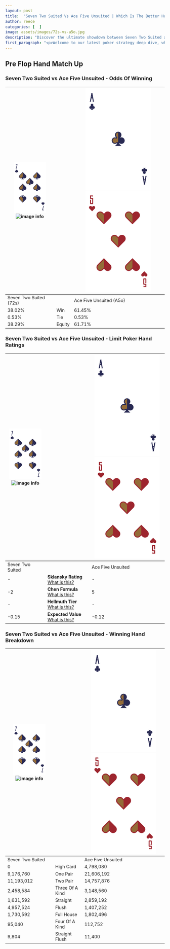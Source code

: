```yaml
---
layout: post
title:  "Seven Two Suited Vs Ace Five Unsuited | Which Is The Better Hand In Poker? A Complete Guide"
author: reece
categories: [  ]
image: assets/images/72s-vs-a5o.jpg
description: "Discover the ultimate showdown between Seven Two Suited and Ace Five Unsuited in poker! Uncover the odds, strategies, and scenarios where one hand triumphs over the other. Get ready to up your poker game with this thrilling analysis."
first_paragraph: "<p>Welcome to our latest poker strategy deep dive, where we're pitting two distinct hands against each other in a high-stakes showdown: Seven Two Suited vs Ace Five Unsuited.</p><p>In the dynamic world of poker, every decision counts, and knowing which hand holds the upper hand is key to your success at the table.</p><p>In this article, we'll dissect these two hands, explore the scenarios where one dominates the other, and equip you with the knowledge to make strategic choices that can tip the odds in your favor.</p><p>Get ready to unravel the intriguing dynamics of these poker hands and elevate your game to new heights.</p>"
---
```




[comment]: # (sp0)

## Pre Flop Hand Match Up

<div class="table hand-ratings" markdown="1"> 



### Seven Two Suited vs Ace Five Unsuited - Odds Of Winning


    
| ![image info](assets/images/hand1/7.png) ![image info](assets/images/hand1/2s.png) |  | ![image info](assets/images/hand2/A.png) ![image info](assets/images/hand2/5o.png) |
| -------- | -------- | -------- |
| Seven Two Suited (72s) |  | Ace Five Unsuited (A5o) |
| 38.02% | Win | 61.45% |
| 0.53% | Tie | 0.53% |
| 38.29% | Equity | 61.71% |




[comment]: # (sp1)



### Seven Two Suited vs Ace Five Unsuited - Limit Poker Hand Ratings


    
| ![image info](assets/images/hand1/7.png) ![image info](assets/images/hand1/2s.png) |  | ![image info](assets/images/hand2/A.png) ![image info](assets/images/hand2/5o.png) |
| -------- | -------- | -------- |
| Seven Two Suited |  | Ace Five Unsuited |
| - | **Sklansky Rating** [What is this?](/sklansky-rating-explained) | - |
| -2 | **Chen Formula** [What is this?](/chen-formula-explained) | 5 |
| - | **Hellmuth Tier** [What is this?](/Hellmuth-tier-explained) | - |
| -0.15 | **Expected Value** [What is this?](/expected-value-explained) | -0.12 |




[comment]: # (sp2)



### Seven Two Suited vs Ace Five Unsuited - Winning Hand Breakdown


    
| ![image info](assets/images/hand1/7.png) ![image info](assets/images/hand1/2s.png) |  | ![image info](assets/images/hand2/A.png) ![image info](assets/images/hand2/5o.png) |
| -------- | -------- | -------- |
| Seven Two Suited |  | Ace Five Unsuited |
| 0 | High Card | 4,798,080 |
| 9,176,760 | One Pair | 21,606,192 |
| 11,193,012 | Two Pair | 14,757,876 |
| 2,458,584 | Three Of A Kind | 3,148,560 |
| 1,631,592 | Straight | 2,859,192 |
| 4,957,524 | Flush | 1,407,252 |
| 1,730,592 | Full House | 1,802,496 |
| 95,040 | Four Of A Kind | 112,752 |
| 9,804 | Straight Flush | 11,400 |




[comment]: # (sp3)



</div>

[comment]: # (sp4)



[comment]: # (sp5)

